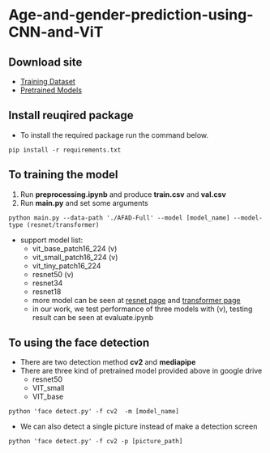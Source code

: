 # Age-and-gender-prediction-using-CNN-and-ViT

## Download site
- [Training Dataset](https://drive.google.com/file/d/1ZSqeOSU7-n2YxK91Ef5g4qOijACBdc0g/view)
- [Pretrained Models](https://drive.google.com/drive/folders/1TEOAdkTWqijFA_UnDfv_R7FF_8AsbuJj?usp=sharing)

## Install reuqired package
- To install the required package run the command below.

```
pip install -r requirements.txt
```

## To training the model
1. Run **preprocessing.ipynb** and produce **train.csv** and **val.csv**
2. Run **main.py** and set some arguments
```
python main.py --data-path './AFAD-Full' --model [model_name] --model-type (resnet/transformer)
```
- support model list:
  - vit_base_patch16_224 (v)
  - vit_small_patch16_224 (v)
  - vit_tiny_patch16_224
  - resnet50 (v)
  - resnet34
  - resnet18
  - more model can be seen at [resnet page](https://github.com/rwightman/pytorch-image-models/blob/master/timm/models/resnet.py) and [transformer page](https://github.com/rwightman/pytorch-image-models/blob/master/timm/models/vision_transformer.py)
  - in our work, we test performance of three models with (v), testing result can be seen at evaluate.ipynb

## To using the face detection
- There are two detection method **cv2** and **mediapipe**
- There are three kind of pretrained model provided above in google drive
  - resnet50
  - VIT_small
  - VIT_base 
```
python 'face detect.py' -f cv2  -m [model_name]
```
- We can also detect a single picture instead of make a detection screen
```
python 'face detect.py' -f cv2 -p [picture_path]
```

